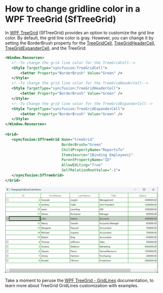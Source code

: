 # How to change gridline color in a WPF TreeGrid (SfTreeGrid)

In [WPF TreeGrid](https://www.syncfusion.com/wpf-controls/treegrid) (SfTreeGrid) provides an option to customize the grid line color. By default, the grid line color is gray. However, you can change it by setting the BorderBrush property  for the [TreeGridCell](https://help.syncfusion.com/cr/wpf/Syncfusion.UI.Xaml.TreeGrid.TreeGridCell.html), [TreeGridHeaderCell](https://help.syncfusion.com/cr/wpf/Syncfusion.UI.Xaml.TreeGrid.TreeGridHeaderCell.html), [TreeGridExpanderCell](https://help.syncfusion.com/cr/wpf/Syncfusion.UI.Xaml.TreeGrid.TreeGridExpanderCell.html), and the TreeGrid.

 ```xml
<Window.Resources>
    <!--To change the grid line color for the TreeGridCell-->
    <Style TargetType="syncfusion:TreeGridCell">
        <Setter Property="BorderBrush" Value="Green" />
    </Style>
    <!--To change the grid line color for the TreeGridHeaderCell-->
    <Style TargetType="syncfusion:TreeGridHeaderCell">
        <Setter Property="BorderBrush" Value="Green" />
    </Style>
    <!--To Change the grid line color for the TreeGridExpanderCell-->
    <Style TargetType="syncfusion:TreeGridExpanderCell">
        <Setter Property="BorderBrush" Value="Green" />
    </Style>
</Window.Resources>

<Grid>
    <syncfusion:SfTreeGrid Name="treeGrid"    
                           BorderBrush="Green"
                           ChildPropertyName="ReportsTo"
                           ItemsSource="{Binding Employees}"
                           ParentPropertyName="ID"
                           AllowEditing="True"
                           SelfRelationRootValue="-1">
    </syncfusion:SfTreeGrid>
</Grid> 
 ```
 ![Changing the GridLine Color](ChangingGridLineColor.png)

Take a moment to peruse the [WPF TreeGrid - GridLines](https://help.syncfusion.com/wpf/treegrid/gridlines) documentation, to learn more about TreeGrid GridLines customization with examples.